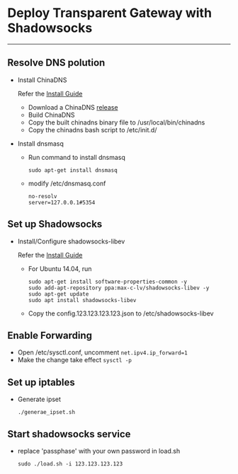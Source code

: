 # Deploy Transparent Gateway with Shadowsocks
----------
## Resolve DNS polution
* Install ChinaDNS

  Refer the [Install Guide](https://github.com/shadowsocks/ChinaDNS/)
  - Download a ChinaDNS [release](https://github.com/shadowsocks/ChinaDNS/releases)
  - Build ChinaDNS
  - Copy the built chinadns binary file to /usr/local/bin/chinadns
  - Copy the chinadns bash script to /etc/init.d/

* Install dnsmasq
  - Run command to install dnsmasq
    ```
    sudo apt-get install dnsmasq
    ```
  - modify /etc/dnsmasq.conf
    ```
    no-resolv
    server=127.0.0.1#5354
    ```

## Set up Shadowsocks
* Install/Configure shadowsocks-libev
  
  Refer the [Install Guide](https://github.com/shadowsocks/shadowsocks-libev/blob/master/README.md)
  - For Ubuntu 14.04, run  
    ```
    sudo apt-get install software-properties-common -y
    sudo add-apt-repository ppa:max-c-lv/shadowsocks-libev -y
    sudo apt-get update
    sudo apt install shadowsocks-libev
    ```
  - Copy the config.123.123.123.123.json to /etc/shadowsocks-libev 

## Enable Forwarding
  - Open /etc/sysctl.conf, uncomment
  `net.ipv4.ip_forward=1`
  - Make the change take effect
  `sysctl -p`
  
## Set up iptables
* Generate ipset
  ```
  ./generae_ipset.sh
  ```

## Start shadowsocks service
  - replace 'passphase' with your own password in load.sh
    ```
    sudo ./load.sh -i 123.123.123.123
    ```
